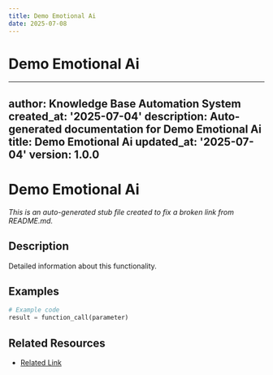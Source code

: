 ```yaml
---
title: Demo Emotional Ai
date: 2025-07-08
---
```


# Demo Emotional Ai

---
author: Knowledge Base Automation System
created_at: '2025-07-04'
description: Auto-generated documentation for Demo Emotional Ai
title: Demo Emotional Ai
updated_at: '2025-07-04'
version: 1.0.0
---

# Demo Emotional Ai

*This is an auto-generated stub file created to fix a broken link from README.md.*

## Description

Detailed information about this functionality.

## Examples

```python
# Example code
result = function_call(parameter)
```

## Related Resources

- [Related Link](./related_resource.md)
